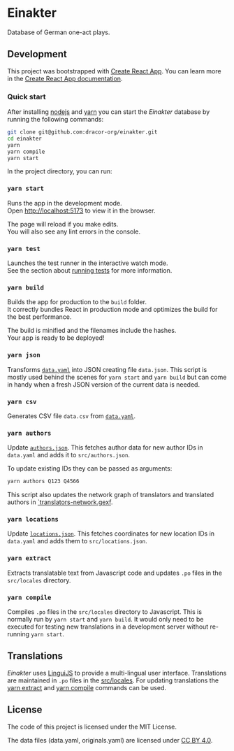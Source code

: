 # Einakter

Database of German one-act plays.

## Development

This project was bootstrapped with [Create React App](https://github.com/facebook/create-react-app). You can learn more in the
[Create React App documentation](https://facebook.github.io/create-react-app/docs/getting-started).

### Quick start

After installing [nodejs](https://nodejs.org/en/download/package-manager/) and
[yarn](https://classic.yarnpkg.com/en/docs/install) you can start the _Einakter_
database by running the following commands:

```bash
git clone git@github.com:dracor-org/einakter.git
cd einakter
yarn
yarn compile
yarn start
```

In the project directory, you can run:

### `yarn start`

Runs the app in the development mode.<br />
Open [http://localhost:5173](http://localhost:5173) to view it in the browser.

The page will reload if you make edits.<br />
You will also see any lint errors in the console.

### `yarn test`

Launches the test runner in the interactive watch mode.<br />
See the section about [running tests](https://facebook.github.io/create-react-app/docs/running-tests) for more information.

### `yarn build`

Builds the app for production to the `build` folder.<br />
It correctly bundles React in production mode and optimizes the build for the best performance.

The build is minified and the filenames include the hashes.<br />
Your app is ready to be deployed!

### `yarn json`

Transforms [`data.yaml`](data.yaml) into JSON creating file `data.json`. This
script is mostly used behind the scenes for `yarn start` and `yarn build` but
can come in handy when a fresh JSON version of the current data is needed.

### `yarn csv`

Generates CSV file `data.csv` from [`data.yaml`](data.yaml).

### `yarn authors`

Update [`authors.json`](src/authors.json). This fetches author data for new
author IDs in `data.yaml` and adds it to `src/authors.json`.

To update existing IDs they can be passed as arguments:

```bash
yarn authors Q123 Q4566
```

This script also updates the network graph of translators and translated authors
in [`translators-network.gexf](translators-network.gexf).

### `yarn locations`

Update [`locations.json`](src/locations.json). This fetches coordinates for
new location IDs in `data.yaml` and adds them to `src/locations.json`.

### `yarn extract`

Extracts translatable text from Javascript code and updates `.po` files in
the `src/locales` directory.

### `yarn compile`

Compiles `.po` files in the `src/locales` directory to Javascript. This is
normally run by `yarn start` and `yarn build`. It would only need to be executed
for testing new translations in a development server without re-running
`yarn start`.

## Translations

_Einakter_ uses [LinguiJS](https://lingui.js.org) to provide a multi-lingual
user interface. Translations are maintained in `.po` files in the
[src/locales](src/locales). For updating translations the
[yarn extract](#yarn-extract) and [yarn compile](#yarn-compile) commands can be
used.

## License

The code of this project is licensed under the MIT License.

The data files (data.yaml, originals.yaml) are licensed under
[CC BY 4.0](https://creativecommons.org/licenses/by/4.0/).
